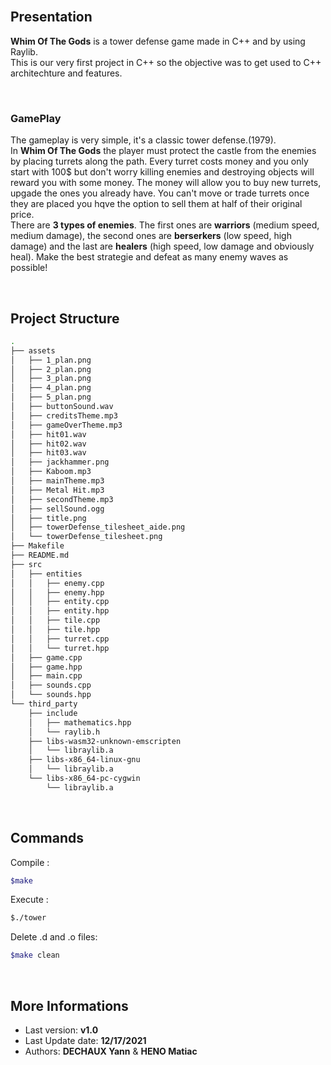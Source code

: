 </br>

## Presentation

**Whim Of The Gods** is a tower defense game made in C++ and by using Raylib.</br> 
This is our very first project in C++ so the objective was to get used to C++ architechture and features.

</br>

### **GamePlay**

The gameplay is very simple, it's a classic tower defense.(1979). </br>
In **Whim Of The Gods** the player must protect the castle from the enemies by placing turrets along the path. Every turret costs money and you only start with 100$ but don't worry killing enemies and destroying objects will reward you with some money. The money will allow you to buy new turrets, upgade the ones you already have. You can't move or trade turrets once they are placed you hqve the option to sell them at half of their original price. </br>
There are **3 types of enemies**. The first ones are **warriors** (medium speed, medium damage), the second ones are **berserkers** (low speed, high damage) and the last are **healers** (high speed, low damage and obviously heal). Make the best strategie and defeat as many enemy waves as possible!

</br>


## Project Structure

``` sh
.
├── assets
│   ├── 1_plan.png
│   ├── 2_plan.png
│   ├── 3_plan.png
│   ├── 4_plan.png
│   ├── 5_plan.png
│   ├── buttonSound.wav
│   ├── creditsTheme.mp3
│   ├── gameOverTheme.mp3
│   ├── hit01.wav
│   ├── hit02.wav
│   ├── hit03.wav
│   ├── jackhammer.png
│   ├── Kaboom.mp3
│   ├── mainTheme.mp3
│   ├── Metal Hit.mp3
│   ├── secondTheme.mp3
│   ├── sellSound.ogg
│   ├── title.png
│   ├── towerDefense_tilesheet_aide.png
│   └── towerDefense_tilesheet.png
├── Makefile
├── README.md
├── src
│   ├── entities
│   │   ├── enemy.cpp
│   │   ├── enemy.hpp
│   │   ├── entity.cpp
│   │   ├── entity.hpp
│   │   ├── tile.cpp
│   │   ├── tile.hpp
│   │   ├── turret.cpp
│   │   └── turret.hpp
│   ├── game.cpp
│   ├── game.hpp
│   ├── main.cpp
│   ├── sounds.cpp
│   └── sounds.hpp
└── third_party
    ├── include
    │   ├── mathematics.hpp
    │   └── raylib.h
    ├── libs-wasm32-unknown-emscripten
    │   └── libraylib.a
    ├── libs-x86_64-linux-gnu
    │   └── libraylib.a
    └── libs-x86_64-pc-cygwin
        └── libraylib.a
```
</br>

## Commands

Compile :
``` sh
$make 
```
Execute :
``` sh
$./tower
```
Delete .d and .o files:
``` sh
$make clean
```

</br>

## More Informations

- Last version: **v1.0**
- Last Update date: **12/17/2021**
- Authors: **DECHAUX Yann** & **HENO Matiac**